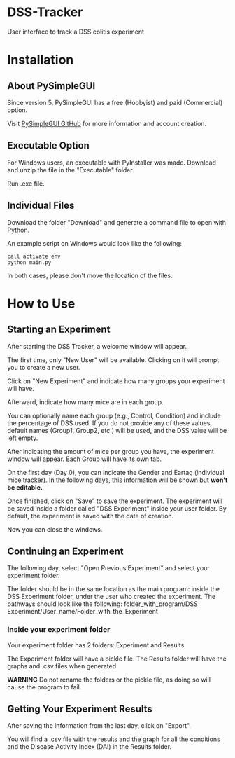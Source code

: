 # DSS-Tracker
User interface to track a DSS colitis experiment

# Installation

## About PySimpleGUI

Since version 5, PySimpleGUI has a free (Hobbyist) and paid (Commercial) option. 

Visit [PySimpleGUI GitHub](https://github.com/PySimpleGUI/PySimpleGUI) for more information and account creation. 

## Executable Option

For Windows users, an executable with PyInstaller was made. 
Download and unzip the file in the "Executable" folder.

Run .exe file.

## Individual Files

Download the folder "Download" and generate a command file to open with Python.

An example script on Windows would look like the following:
```
call activate env
python main.py
```

In both cases, please don't move the location of the files.

# How to Use

## Starting an Experiment

After starting the DSS Tracker, a welcome window will appear.

The first time, only "New User" will be available. Clicking on it will prompt you to create a new user.

Click on "New Experiment" and indicate how many groups your experiment will have.

Afterward, indicate how many mice are in each group.

You can optionally name each group (e.g., Control, Condition) and include the percentage of DSS used.
If you do not provide any of these values, default names (Group1, Group2, etc.) will be used, and the DSS value will be left empty.

After indicating the amount of mice per group you have, the experiment window will appear. Each Group will have its own tab.

On the first day (Day 0), you can indicate the Gender and Eartag (individual mice tracker). In the following days, this information will be shown but **won't be editable.**

Once finished, click on "Save" to save the experiment.
The experiment will be saved inside a folder called "DSS Experiment" inside your user folder. By default, the experiment is saved with the date of creation.

Now you can close the windows.

## Continuing an Experiment

The following day, select "Open Previous Experiment" and select your experiment folder. 

The folder should be in the same location as the main program: inside the DSS Experiment folder, under the user who created the experiment.
The pathways should look like the following:
folder_with_program/DSS Experiment/User_name/Folder_with_the_Experiment

### Inside your experiment folder

Your experiment folder has 2 folders: Experiment and Results

The Experiment folder will have a pickle file. 
The Results folder will have the graphs and .csv files when generated.

**WARNING** Do not rename the folders or the pickle file, as doing so will cause the program to fail.

## Getting Your Experiment Results

After saving the information from the last day, click on "Export".

You will find a .csv file with the results and the graph for all the conditions and the Disease Activity Index (DAI) in the Results folder.



